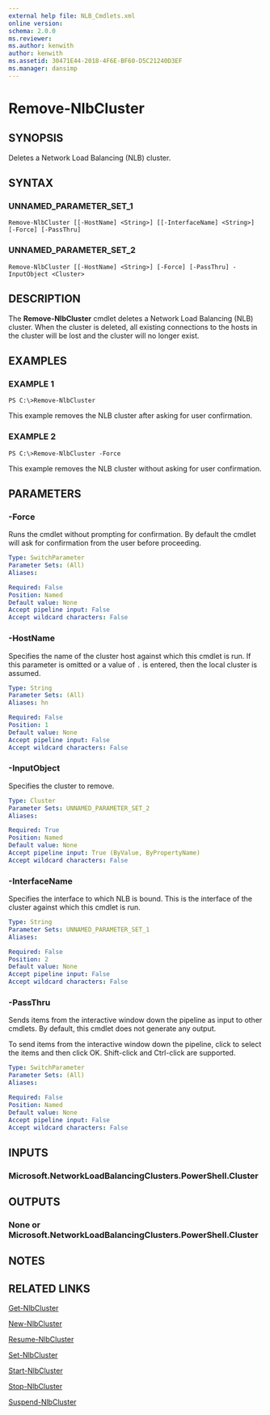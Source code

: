 ```yaml
---
external help file: NLB_Cmdlets.xml
online version: 
schema: 2.0.0
ms.reviewer:
ms.author: kenwith
author: kenwith
ms.assetid: 30471E44-2018-4F6E-BF60-D5C21240D3EF
ms.manager: dansimp
---
```


# Remove-NlbCluster

## SYNOPSIS
Deletes a Network Load Balancing (NLB) cluster.

## SYNTAX

### UNNAMED_PARAMETER_SET_1
```
Remove-NlbCluster [[-HostName] <String>] [[-InterfaceName] <String>] [-Force] [-PassThru]
```

### UNNAMED_PARAMETER_SET_2
```
Remove-NlbCluster [[-HostName] <String>] [-Force] [-PassThru] -InputObject <Cluster>
```

## DESCRIPTION
The **Remove-NlbCluster** cmdlet deletes a Network Load Balancing (NLB) cluster.
When the cluster is deleted, all existing connections to the hosts in the cluster will be lost and the cluster will no longer exist.

## EXAMPLES

### EXAMPLE 1
```
PS C:\>Remove-NlbCluster
```

This example removes the NLB cluster after asking for user confirmation.

### EXAMPLE 2
```
PS C:\>Remove-NlbCluster -Force
```

This example removes the NLB cluster without asking for user confirmation.

## PARAMETERS

### -Force
Runs the cmdlet without prompting for confirmation.
By default the cmdlet will ask for confirmation from the user before proceeding.

```yaml
Type: SwitchParameter
Parameter Sets: (All)
Aliases: 

Required: False
Position: Named
Default value: None
Accept pipeline input: False
Accept wildcard characters: False
```

### -HostName
Specifies the name of the cluster host against which this cmdlet is run.
If this parameter is omitted or a value of `.` is entered, then the local cluster is assumed.

```yaml
Type: String
Parameter Sets: (All)
Aliases: hn

Required: False
Position: 1
Default value: None
Accept pipeline input: False
Accept wildcard characters: False
```

### -InputObject
Specifies the cluster to remove.

```yaml
Type: Cluster
Parameter Sets: UNNAMED_PARAMETER_SET_2
Aliases: 

Required: True
Position: Named
Default value: None
Accept pipeline input: True (ByValue, ByPropertyName)
Accept wildcard characters: False
```

### -InterfaceName
Specifies the interface to which NLB is bound.
This is the interface of the cluster against which this cmdlet is run.

```yaml
Type: String
Parameter Sets: UNNAMED_PARAMETER_SET_1
Aliases: 

Required: False
Position: 2
Default value: None
Accept pipeline input: False
Accept wildcard characters: False
```

### -PassThru
Sends items from the interactive window down the pipeline as input to other cmdlets.
By default, this cmdlet does not generate any output. 

To send items from the interactive window down the pipeline, click to select the items and then click OK.
Shift-click and Ctrl-click are supported.

```yaml
Type: SwitchParameter
Parameter Sets: (All)
Aliases: 

Required: False
Position: Named
Default value: None
Accept pipeline input: False
Accept wildcard characters: False
```

## INPUTS

### Microsoft.NetworkLoadBalancingClusters.PowerShell.Cluster

## OUTPUTS

### None or Microsoft.NetworkLoadBalancingClusters.PowerShell.Cluster

## NOTES

## RELATED LINKS

[Get-NlbCluster](./Get-NlbCluster.md)

[New-NlbCluster](./New-NlbCluster.md)

[Resume-NlbCluster](./Resume-NlbCluster.md)

[Set-NlbCluster](./Set-NlbCluster.md)

[Start-NlbCluster](./Start-NlbCluster.md)

[Stop-NlbCluster](./Stop-NlbCluster.md)

[Suspend-NlbCluster](./Suspend-NlbCluster.md)

